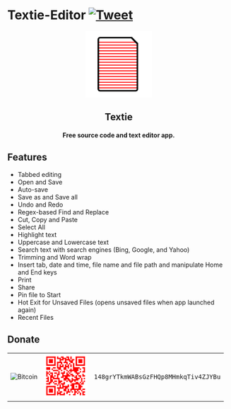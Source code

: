 # Textie-Editor [![Tweet](https://img.shields.io/twitter/url/http/shields.io.svg?style=social)](https://twitter.com/intent/tweet?text=Textie%20Editor%20source%20code%20on%20Github&url=https://github.com/10Develops/textie&via=10develops&hashtags=textieeditor,10develops,uwp)

<p align="center"><a href="http://10develops.github.io/textie"><img src="logo.png" width="150"></a></p> 
<h2 align="center"><b>Textie</b></h2>
<h4 align="center">Free source code and text editor app.</h4>

## Features
* Tabbed editing
* Open and Save
* Auto-save
* Save as and Save all
* Undo and Redo
* Regex-based Find and Replace
* Cut, Copy and Paste
* Select All
* Highlight text
* Uppercase and Lowercase text
* Search text with search engines (Bing, Google, and Yahoo)
* Trimming and Word wrap
* Insert tab, date and time, file name and file path and manipulate Home and End keys
* Print
* Share
* Pin file to Start
* Hot Exit for Unsaved Files (opens unsaved files when app launched again)
* Recent Files

## Donate
<table>
  <tr>
    <td><img src="https://bitcoin.org/img/icons/opengraph.png" alt="Bitcoin" width="100px"></td>
    <td><img src="bitcoin_qr_code.png" alt="Bitcoin QR code" width="100px"></td>
    <td><samp>148grYTkmWABsGzFHQp8MHmkqTiv4ZJYBu</samp></td>
  </tr>
</table>
